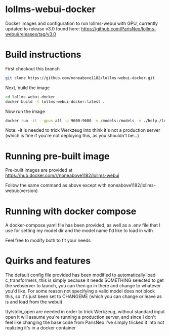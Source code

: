 # lollms-webui-docker

Docker images and configuration to run lollms-webui with GPU, currently updated to release v3.0 found here: https://github.com/ParisNeo/lollms-webui/releases/tag/v3.0

# Build instructions

First checkout this branch

```sh
git clone https://github.com/noneabove1182/lollms-webui-docker.git
```

Next, build the image

```sh
cd lollms-webui-docker
docker build -t lollms-webui-docker:latest .
```

Now run the image

```sh
docker run -it --gpus all -p 9600:9600 -v /models:/models -v ./help:/lollms-webui/help -v ./data:/lollms-webui/data -v ./data/.parisneo:/root/.parisneo/ -v ./configs:/lollms-webui/configs -v ./web:/lollms-webui/web lollms-webui-docker:latest python3 app.py --host 0.0.0.0 --port 9600 --db_path data/database.db
```

Note: -it is needed to trick Werkzeug into think it's not a production server (which is fine if you're not deploying this, as you shouldn't be...)

# Running pre-built image

Pre-built images are provided at https://hub.docker.com/r/noneabove1182/lollms-webui

Follow the same command as above except with noneabove1182/lollms-webui:(version)

# Running with docker compose

A docker-compose.yaml file has been provided, as well as a .env file that I use for setting my model dir and the model name I'd like to load in with

Feel free to modify both to fit your needs

# Quirks and features

The default config file provided has been modified to automatically load c_transformers, this is simply because it needs SOMETHING selected to get the webserver to launch, you can then go in there and change to whatever you'd like. For some reason not specifying a valid model does not block this, so it's just been set to CHANGEME (which you can change or leave as is and load from the webui)

tty/stdin_open are needed in order to trick Werkzeug, without standard input open it will assume you're running a production server, and since I don't feel like changing the base code from ParisNeo I've simply tricked it into not realizing it's in a docker container
